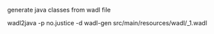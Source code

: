 generate java classes from wadl file

wadl2java -p no.justice -d wadl-gen src/main/resources/wadl/\_1.wadl
